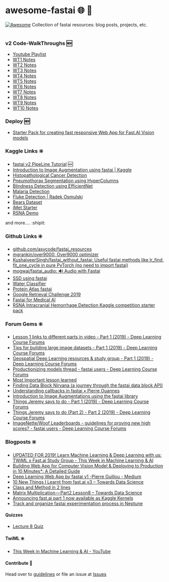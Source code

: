 # awesome-fastai :globe_with_meridians: :pushpin:
[![Awesome](https://cdn.rawgit.com/sindresorhus/awesome/d7305f38d29fed78fa85652e3a63e154dd8e8829/media/badge.svg)](https://github.com/sindresorhus/awesome#readme)
Collection of fastai resources: blog posts, projects, etc.
<br></br>

### v2 Code-WalkThroughs :new:
* [Youtube Playlist](https://www.youtube.com/playlist?list=PLfYUBJiXbdtSWRCYUHh-ThVCC39bp5yiq)
* [WT1 Notes](https://forums.fast.ai/t/fastai-v2-code-walk-thru-1/53940)
* [WT2 Notes](https://forums.fast.ai/t/fastai-v2-code-walk-thru-2/53978)
* [WT3 Notes](https://forums.fast.ai/t/fastai-v2-code-walk-thru-3/54067)
* [WT4 Notes](https://forums.fast.ai/t/fastai-v2-code-walk-thru-4/54137)
* [WT5 Notes](https://forums.fast.ai/t/fastai-v2-code-walk-thru-5/54405)
* [WT6 Notes](https://forums.fast.ai/t/fastai-v2-code-walk-thru-6/54775)
* [WT7 Notes](https://forums.fast.ai/t/fastai-v2-code-walk-thru-7/54924)
* [WT8 Notes](https://forums.fast.ai/t/fastai-v2-code-walk-thru-8/55068)
* [WT9 Notes](https://forums.fast.ai/t/fastai-v2-code-walk-thru-9/55234)
* [WT10 Notes](https://forums.fast.ai/t/fastai-v2-code-walk-thru-10/55324)

### Deploy :new:
* [Starter Pack for creating fast responsive Web App for Fast.AI Vision models](https://github.com/pankymathur/fastai-vision-app)

### Kaggle Links :sparkle:

* [fastai v2 PipeLine Tutorial](https://nbviewer.jupyter.org/urls/www.kaggle.com/kernels/scriptcontent/21388191/download) :new:
* [Introduction to Image Augmentation using fastai | Kaggle](https://nbviewer.jupyter.org/urls/www.kaggle.com/kernels/scriptcontent/11074080/download)
* [Histopathological Cancer Detection](https://nbviewer.jupyter.org/urls/www.kaggle.com/kernels/scriptcontent/10957232/download)
* [Pneumothorax Segmentation using HyperColumns](https://nbviewer.jupyter.org/urls/www.kaggle.com/kernels/scriptcontent/16865211/download)
* [Blindness Detection using EfficientNet](https://nbviewer.jupyter.org/urls/www.kaggle.com/kernels/scriptcontent/19310748/download)
* [Malaria Detection](https://nbviewer.jupyter.org/urls/www.kaggle.com/kernels/scriptcontent/9195619/download)
* [Fluke Detection | Radek Osmulski](https://www.kaggle.com/c/humpback-whale-identification/discussion/76281#448231)
* [Bears Dataset](https://www.kaggle.com/stansidel/bears-fastai-course)
* [iMet Starter](https://nbviewer.jupyter.org/urls/www.kaggle.com/kernels/scriptcontent/12315444/download)
* [RSNA Demo](https://nbviewer.jupyter.org/urls/www.kaggle.com/kernels/scriptcontent/21935662/download)

and more.... :shipit:

### Github Links :sparkle:
* [github.com/asvcode/fastai_resources](https://github.com/asvcode/fastai_resources)
* [mgrankin/over9000: Over9000 optimizer](https://github.com/mgrankin/over9000)
* [KushajveerSingh/fastai_without_fastai: Useful fastai methods like lr_find, fit_one_cycle in pure PyTorch (no need to import fastai)](https://github.com/KushajveerSingh/fastai_without_fastai)
* [mogwai/fastai_audio: 🔊️ Audio with Fastai](https://github.com/mogwai/fastai_audio)
* [SSD using fastai](https://github.com/rohitgeo/singleshotdetector)
* [Water Classifier](https://github.com/shankarj67/Water-classifier-fastai)
* [Protein Atlas fastai](https://github.com/wdhorton/protein-atlas-fastai)
* [Google Retrieval Challenge 2019](https://github.com/ducha-aiki/google-retrieval-challenge-2019-fastai-starter)
* [Fastai for Medical AI](https://github.com/renato145/fastai_scans)
* [RSNA Intracranial Hemorrhage Detection Kaggle competition starter pack](https://github.com/radekosmulski/rsna-intracranial)

### Forum Gems :sparkle:
* [Lesson 1 links to different parts in video - Part 1 (2019) - Deep Learning Course Forums](https://forums.fast.ai/t/lesson-1-links-to-different-parts-in-video/27581)
* [Tips for building large image datasets - Part 1 (2019) - Deep Learning Course Forums](https://forums.fast.ai/t/tips-for-building-large-image-datasets/26688/6)
* [Geospatial Deep Learning resources & study group - Part 1 (2019) - Deep Learning Course Forums](https://forums.fast.ai/t/geospatial-deep-learning-resources-study-group/31044)
* [Productionizing models thread - fastai users - Deep Learning Course Forums](https://forums.fast.ai/t/productionizing-models-thread/28353)
* [Most Important lesson learned](https://forums.fast.ai/t/most-important-lesson-learned/8623/7)
* [Finding Data Block Nirvana (a journey through the fastai data block API)](https://blog.usejournal.com/finding-data-block-nirvana-a-journey-through-the-fastai-data-block-api-c38210537fe4)
* [Understanding callbacks in fastai • Pierre Ouannes](https://pouannes.github.io/blog/callbacks-fastai/)
* [Introduction to Image Augmentations using the fastai library](https://hackernoon.com/introduction-to-image-augmentations-using-the-fastai-library-692dfaa2da42)
* [Things Jeremy says to do - Part 1 (2019) - Deep Learning Course Forums](https://forums.fast.ai/t/things-jeremy-says-to-do/36682)
* [Things Jeremy says to do (Part 2) - Part 2 (2019) - Deep Learning Course Forums](https://forums.fast.ai/t/things-jeremy-says-to-do-part-2/41533)
* [ImageNette/Woof Leaderboards - guidelines for proving new high scores? - fastai users - Deep Learning Course Forums](https://forums.fast.ai/t/imagenette-woof-leaderboards-guidelines-for-proving-new-high-scores/52714/19)
### Blogposts :sparkle:
* [UPDATED FOR 2019! Learn Machine Learning & Deep Learning with us: TWiML x Fast.ai Study Group - This Week in Machine Learning & AI](https://twimlai.com/twiml-x-fast-ai/)
* [Building Web App for Computer Vision Model & Deploying to Production in 10 Minutes\*: A Detailed Guide](https://towardsdatascience.com/building-web-app-for-computer-vision-model-deploying-to-production-in-10-minutes-a-detailed-ec6ac52ec7e4)
* [Deep Learning Web App by fastai v1 -Pierre Guillou - Medium](https://medium.com/@pierre_guillou/deep-learning-web-app-by-fastai-v1-3ab4c20b7cac)
* [10 New Things I Learnt from fast.ai v3 – Towards Data Science](https://towardsdatascience.com/10-new-things-i-learnt-from-fast-ai-v3-4d79c1f07e33)
* [Class and Method in 2 lines](https://pbs.twimg.com/media/D9oEBy1VUAA8jfa?format=jpg&name=large)
* [Matrix Multiplication — Part2 Lesson8 – Towards Data Science](https://towardsdatascience.com/matrix-multiplication-part2-lesson8-34c9b77855c4)
* [Announcing fast.ai part 1 now available as Kaggle Kernels](https://towardsdatascience.com/announcing-fast-ai-part-1-now-available-as-kaggle-kernels-8ef4ca3b9ce6)
* [Track and organize fastai experimentation process in Neptune](https://medium.com/neptune-ml/track-and-organize-fastai-experimentation-process-in-neptune-78ec8d6b18b0)

#### Quizzes
* [Lecture 8 Quiz](https://t.co/ad33OFMBYI?amp=1)

#### TwiML :sparkle:
* [This Week in Machine Learning & AI - YouTube](https://www.youtube.com/channel/UC7kjWIK1H8tfmFlzZO-wHMw/playlists)

#### Contribute :loudspeaker: 
Head over to [guidelines](https://github.com/ucalyptus/awesome-fastai/blob/master/CONTRIBUTING.md)
or file an issue at [Issues](https://github.com/ucalyptus/awesome-fastai/issues/)

